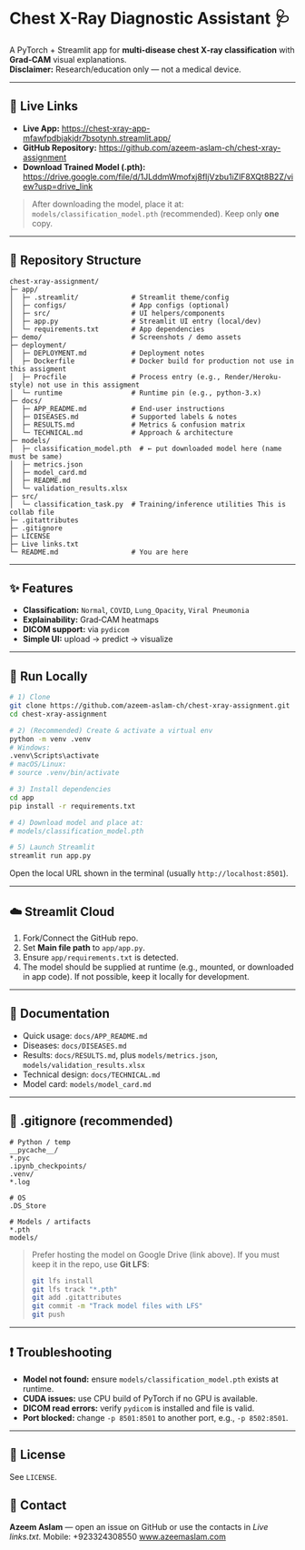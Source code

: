 # Chest X-Ray Diagnostic Assistant 🩺

A PyTorch + Streamlit app for **multi‑disease chest X‑ray classification** with **Grad‑CAM** visual explanations.  
**Disclaimer:** Research/education only — not a medical device.

---

## 🔗 Live Links
- **Live App:** https://chest-xray-app-mfawfpdbjakjdr7bsotynh.streamlit.app/
- **GitHub Repository:** https://github.com/azeem-aslam-ch/chest-xray-assignment
- **Download Trained Model (.pth):** https://drive.google.com/file/d/1JLddmWmofxj8fIjVzbu1iZlF8XQt8B2Z/view?usp=drive_link

> After downloading the model, place it at: `models/classification_model.pth` (recommended). Keep only **one** copy.

---

## 📁 Repository Structure
```
chest-xray-assignment/
├─ app/
│  ├─ .streamlit/             # Streamlit theme/config
│  ├─ configs/                # App configs (optional)
│  ├─ src/                    # UI helpers/components
│  ├─ app.py                  # Streamlit UI entry (local/dev)
│  └─ requirements.txt        # App dependencies
├─ demo/                      # Screenshots / demo assets
├─ deployment/
│  ├─ DEPLOYMENT.md           # Deployment notes
│  ├─ Dockerfile              # Docker build for production not use in this assigment 
│  ├─ Procfile                # Process entry (e.g., Render/Heroku-style) not use in this assigment 
│  └─ runtime                 # Runtime pin (e.g., python-3.x)
├─ docs/
│  ├─ APP_README.md           # End-user instructions
│  ├─ DISEASES.md             # Supported labels & notes
│  ├─ RESULTS.md              # Metrics & confusion matrix
│  └─ TECHNICAL.md            # Approach & architecture
├─ models/
│  ├─ classification_model.pth  # ← put downloaded model here (name must be same)
│  ├─ metrics.json
│  ├─ model_card.md
│  ├─ README.md
│  └─ validation_results.xlsx
├─ src/
│  └─ classification_task.py  # Training/inference utilities This is collab file 
├─ .gitattributes
├─ .gitignore
├─ LICENSE
├─ Live links.txt
└─ README.md                  # You are here
```

---

## ✨ Features
- **Classification:** `Normal`, `COVID`, `Lung_Opacity`, `Viral Pneumonia`
- **Explainability:** Grad‑CAM heatmaps
- **DICOM support:** via `pydicom`
- **Simple UI:** upload → predict → visualize

---

## 🚀 Run Locally
```bash
# 1) Clone
git clone https://github.com/azeem-aslam-ch/chest-xray-assignment.git
cd chest-xray-assignment

# 2) (Recommended) Create & activate a virtual env
python -m venv .venv
# Windows:
.venv\Scripts\activate
# macOS/Linux:
# source .venv/bin/activate

# 3) Install dependencies
cd app
pip install -r requirements.txt

# 4) Download model and place at:
# models/classification_model.pth

# 5) Launch Streamlit
streamlit run app.py
```
Open the local URL shown in the terminal (usually `http://localhost:8501`).


---

## ☁️ Streamlit Cloud 
1. Fork/Connect the GitHub repo.  
2. Set **Main file path** to `app/app.py`.  
3. Ensure `app/requirements.txt` is detected.  
4. The model should be supplied at runtime (e.g., mounted, or downloaded in app code). If not possible, keep it locally for development.

---

## 📄 Documentation
- Quick usage: `docs/APP_README.md`  
- Diseases: `docs/DISEASES.md`  
- Results: `docs/RESULTS.md`, plus `models/metrics.json`, `models/validation_results.xlsx`  
- Technical design: `docs/TECHNICAL.md`  
- Model card: `models/model_card.md`

---

## 🧷 .gitignore (recommended)
```
# Python / temp
__pycache__/
*.pyc
.ipynb_checkpoints/
.venv/
*.log

# OS
.DS_Store

# Models / artifacts
*.pth
models/
```

> Prefer hosting the model on Google Drive (link above). If you must keep it in the repo, use **Git LFS**:
> ```bash
> git lfs install
> git lfs track "*.pth"
> git add .gitattributes
> git commit -m "Track model files with LFS"
> git push
> ```

---

## ❗ Troubleshooting
- **Model not found:** ensure `models/classification_model.pth` exists at runtime.  
- **CUDA issues:** use CPU build of PyTorch if no GPU is available.  
- **DICOM read errors:** verify `pydicom` is installed and file is valid.  
- **Port blocked:** change `-p 8501:8501` to another port, e.g., `-p 8502:8501`.

---

## 📜 License
See `LICENSE`.

## 👤 Contact
**Azeem Aslam** — open an issue on GitHub or use the contacts in *Live links.txt*.
Mobile: +923324308550
www.azeemaslam.com
